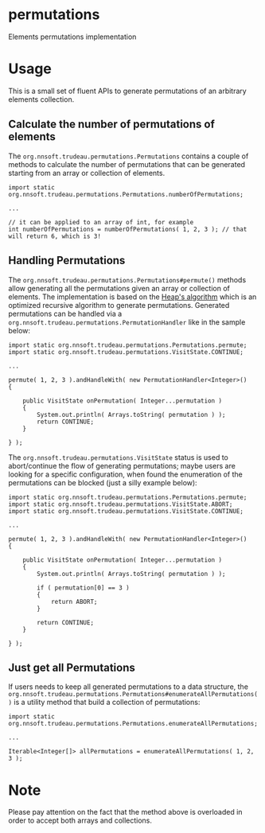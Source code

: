 permutations
=============

Elements permutations implementation

# Usage

This is a small set of fluent APIs to generate permutations of an arbitrary elements collection.

## Calculate the number of permutations of elements

The `org.nnsoft.trudeau.permutations.Permutations` contains a couple of methods to calculate the number of permutations that can be generated starting from an array or collection of elements.

```
import static org.nnsoft.trudeau.permutations.Permutations.numberOfPermutations;

...

// it can be applied to an array of int, for example
int numberOfPermutations = numberOfPermutations( 1, 2, 3 ); // that will return 6, which is 3!
```

## Handling Permutations

The `org.nnsoft.trudeau.permutations.Permutations#permute()` methods allow generating all the permutations given an array or collection of elements.
The implementation is based on the [Heap's algorithm](http://en.wikipedia.org/wiki/Heap%27s_algorithm) which is an optimized recursive algorithm to generate permutations.
Generated permutations can be handled via a `org.nnsoft.trudeau.permutations.PermutationHandler` like in the sample below:

```
import static org.nnsoft.trudeau.permutations.Permutations.permute;
import static org.nnsoft.trudeau.permutations.VisitState.CONTINUE;

...

permute( 1, 2, 3 ).andHandleWith( new PermutationHandler<Integer>()
{

    public VisitState onPermutation( Integer...permutation )
    {
        System.out.println( Arrays.toString( permutation ) );
        return CONTINUE;
    }

} );
```

The `org.nnsoft.trudeau.permutations.VisitState` status is used to abort/continue the flow of generating permutations; maybe users are looking for a specific configuration, when found the enumeration of the permutations can be blocked (just a silly example below):

```
import static org.nnsoft.trudeau.permutations.Permutations.permute;
import static org.nnsoft.trudeau.permutations.VisitState.ABORT;
import static org.nnsoft.trudeau.permutations.VisitState.CONTINUE;

...

permute( 1, 2, 3 ).andHandleWith( new PermutationHandler<Integer>()
{

    public VisitState onPermutation( Integer...permutation )
    {
        System.out.println( Arrays.toString( permutation ) );

        if ( permutation[0] == 3 )
        {
            return ABORT;
        }

        return CONTINUE;
    }

} );
```

## Just get all Permutations

If users needs to keep all generated permutations to a data structure, the `org.nnsoft.trudeau.permutations.Permutations#enumerateAllPermutations()` is a utility method that build a collection of permutations:

```
import static org.nnsoft.trudeau.permutations.Permutations.enumerateAllPermutations;

...

Iterable<Integer[]> allPermutations = enumerateAllPermutations( 1, 2, 3 );
```

# Note

Please pay attention on the fact that the method above is overloaded in order to accept both arrays and collections.
